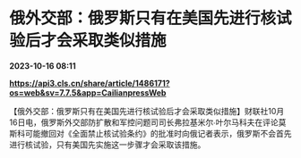 # 俄外交部：俄罗斯只有在美国先进行核试验后才会采取类似措施

**2023-10-16 08:11**

**https://api3.cls.cn/share/article/1486171?os=web&sv=7.7.5&app=CailianpressWeb**

【俄外交部：俄罗斯只有在美国先进行核试验后才会采取类似措施】财联社10月16日电，俄罗斯外交部防扩散和军控问题司司长弗拉基米尔∙叶尔马科夫在评论莫斯科可能撤回对《全面禁止核试验条约》的批准时向俄记者表示，俄罗斯不会首先进行核试验，只有美国先实施这一步骤才会采取该措施。